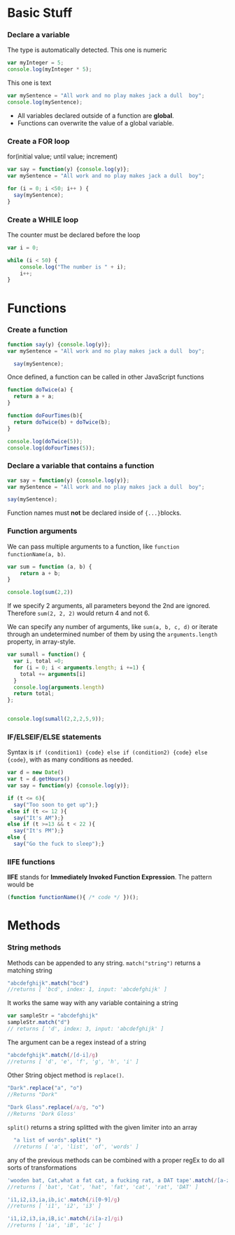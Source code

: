 # Basic Stuff
### Declare a variable

The type is automatically detected. This one is numeric

```javascript
var myInteger = 5;
console.log(myInteger * 5);
```

This one is text
```javascript
var mySentence = "All work and no play makes jack a dull  boy";
console.log(mySentence);
```

 * All variables declared outside of a function are **global**.
 * Functions can overwrite the value of a global variable. 

### Create a FOR loop

for(initial value; until value; increment)

```javascript
var say = function(y) {console.log(y)}; 
var mySentence = "All work and no play makes jack a dull  boy";

for (i = 0; i <50; i++ ) {
  say(mySentence);
}
```
### Create a WHILE loop

The counter must be declared before the loop
```javascript
var i = 0;

while (i < 50) {
    console.log("The number is " + i);
    i++;   
}
```

# Functions
### Create a function
```javascript
function say(y) {console.log(y)}; 
var mySentence = "All work and no play makes jack a dull  boy";

  say(mySentence);
```

Once defined, a function can be called in other JavaScript functions

```javascript
function doTwice(a) {
  return a + a;
}

function doFourTimes(b){
  return doTwice(b) + doTwice(b);
}

console.log(doTwice(5));
console.log(doFourTimes(5));
```

### Declare a variable that contains a function

```javascript
var say = function(y) {console.log(y)}; 
var mySentence = "All work and no play makes jack a dull  boy";

say(mySentence);
```
Function names must **not** be declared inside of `{...}`blocks.

### Function arguments

We can pass multiple arguments to a function, like `function functionName(a, b)`.
```javascript
var sum = function (a, b) {
    return a + b;
}

console.log(sum(2,2))
```

If we specify 2 arguments, all parameters beyond the 2nd are ignored. Therefore `sum(2, 2, 2)` would return 4 and not 6. 

We can specify any number of arguments, like `sum(a, b, c, d)` or iterate through an undetermined number of them by using the `arguments.length` property, in array-style. 

```javascript
var sumall = function() { 
  var i, total =0;
  for (i = 0; i < arguments.length; i +=1) {
    total += arguments[i]
  }
  console.log(arguments.length)
  return total;
}; 


console.log(sumall(2,2,2,5,9));
```


### IF/ELSEIF/ELSE statements

Syntax is `if (condition1) {code} else if (condition2) {code} else {code}`, with as many conditions as needed. 

```javascript
var d = new Date()
var t = d.getHours()
var say = function(y) {console.log(y)}; 

if (t <= 6){
  say("Too soon to get up");}
else if (t <= 12 ){
  say("It's AM");} 
else if (t >=13 && t < 22 ){
  say("It's PM");}
else {
  say("Go the fuck to sleep");}
```

### IIFE functions

**IIFE** stands for **Immediately Invoked Function Expression**. The pattern would be 

```javascript
(function functionName(){ /* code */ })();
```
# Methods
### String methods

Methods can be appended to any string. `match("string")` returns a matching string    
```javascript
"abcdefghijk".match("bcd")
//returns [ 'bcd', index: 1, input: 'abcdefghijk' ]
```
It works the same way with any variable containing a string
```javascript
var sampleStr = "abcdefghijk"
sampleStr.match("d")
// returns [ 'd', index: 3, input: 'abcdefghijk' ]
```
The argument can be a regex instead of a string
```javascript
"abcdefghijk".match(/[d-i]/g)
//returns [ 'd', 'e', 'f', 'g', 'h', 'i' ] 
```
Other String object method is  `replace()`.
```javascript
"Dark".replace("a", "o")
//Returns "Dork"
 
"Dark Glass".replace(/a/g, "o")
//Returns 'Dork Gloss'
```
 `split()` returns a string splitted with the given limiter into an array
```javascript
  "a list of words".split(" ")
  //returns [ 'a', 'list', 'of', 'words' ]
  ``` 
any of the previous methods can be combined with a proper regEx to do all sorts of transformations 
```javascript
'wooden bat, Cat,what a fat cat, a fucking rat, a DAT tape'.match(/[a-z]at/gi)
//returns [ 'bat', 'Cat', 'hat', 'fat', 'cat', 'rat', 'DAT' ]

'i1,i2,i3,ia,ib,ic'.match(/i[0-9]/g)
//returns [ 'i1', 'i2', 'i3' ]

'i1,i2,i3,ia,iB,ic'.match(/i[a-z]/gi)
//returns [ 'ia', 'iB', 'ic' ]
```
